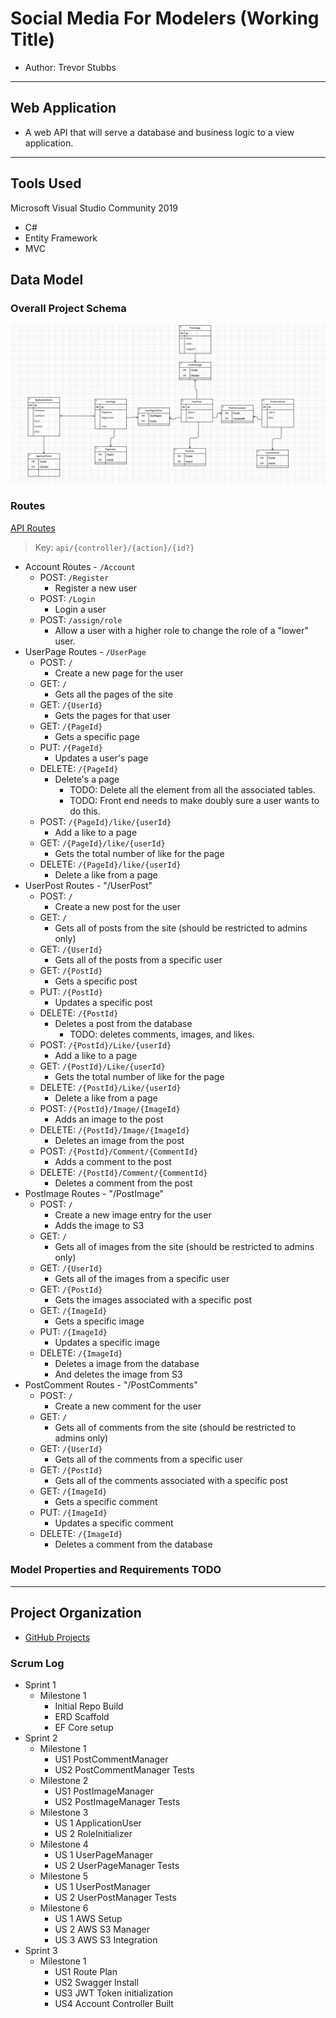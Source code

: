 # Social Media For Modelers (Working Title)
- Author: Trevor Stubbs

---
## Web Application
- A web API that will serve a database and business logic to a view application. 

---

## Tools Used
Microsoft Visual Studio Community 2019

- C#
- Entity Framework
- MVC

## Data Model 
### Overall Project Schema 
![ERD V2](assets/SMModelV2.png)

### Routes
[API Routes](Routes.md)
> Key: `api/{controller}/{action}/{id?}`
- Account Routes - `/Account`
  - POST: `/Register`
    - Register a new user
  - POST: `/Login`
    - Login a user
  - POST: `/assign/role`
    - Allow a user with a higher role to change the role of a "lower" user.
- UserPage Routes - `/UserPage`
  - POST: `/`
    - Create a new page for the user
  - GET: `/`
    - Gets all the pages of the site
  - GET: `/{UserId}`
    - Gets the pages for that user
  - GET: `/{PageId}`
    - Gets a specific page
  - PUT: `/{PageId}`
    - Updates a user's page
  - DELETE: `/{PageId}`
    - Delete's a page 
      - TODO: Delete all the element from all the associated tables.
      - TODO: Front end needs to make doubly sure a user wants to do this.
  - POST: `/{PageId}/like/{userId}`
    - Add a like to a page
  - GET: `/{PageId}/like/{userId}`
    - Gets the total number of like for the page
  - DELETE: `/{PageId}/like/{userId}`
    - Delete a like from a page
- UserPost Routes - "/UserPost"
  - POST: `/`
    - Create a new post for the user
  - GET: `/`
    - Gets all of posts from the site (should be restricted to admins only)
  - GET: `/{UserId}`
    - Gets all of the posts from a specific user
  - GET: `/{PostId}`
    - Gets a specific post
  - PUT: `/{PostId}`
    - Updates a specific post
  - DELETE: `/{PostId}`
    - Deletes a post from the database
      - TODO: deletes comments, images, and likes.
  - POST: `/{PostId}/Like/{userId}`
    - Add a like to a page
  - GET: `/{PostId}/Like/{userId}`
    - Gets the total number of like for the page
  - DELETE: `/{PostId}/Like/{userId}`
    - Delete a like from a page
  - POST: `/{PostId}/Image/{ImageId}`
    - Adds an image to the post
  - DELETE: `/{PostId}/Image/{ImageId}`
    - Deletes an image from the post
  - POST: `/{PostId}/Comment/{CommentId}`
    - Adds a comment to the post
  - DELETE: `/{PostId}/Comment/{CommentId}`
    - Deletes a comment from the post
- PostImage Routes - "/PostImage"
  - POST: `/`
    - Create a new image entry for the user
    - Adds the image to S3
  - GET: `/`
    - Gets all of images from the site (should be restricted to admins only)
  - GET: `/{UserId}`
    - Gets all of the images from a specific user
  - GET: `/{PostId}`
    - Gets the images associated with a specific post
  - GET: `/{ImageId}`
    - Gets a specific image
  - PUT: `/{ImageId}`
    - Updates a specific image
  - DELETE: `/{ImageId}`
    - Deletes a image from the database
    - And deletes the image from S3
- PostComment Routes - "/PostComments"
  - POST: `/`
    - Create a new comment for the user
  - GET: `/`
    - Gets all of comments from the site (should be restricted to admins only)
  - GET: `/{UserId}`
    - Gets all of the comments from a specific user
  - GET: `/{PostId}`
    - Gets all of the comments associated with a specific post
  - GET: `/{ImageId}`
    - Gets a specific comment
  - PUT: `/{ImageId}`
    - Updates a specific comment
  - DELETE: `/{ImageId}`
    - Deletes a comment from the database
  
### Model Properties and Requirements TODO
---
## Project Organization
- [GitHub Projects](https://github.com/TrevorStubbs/SocialMediaForModelers/projects)

### Scrum Log
- Sprint 1
  - Milestone 1
    - Initial Repo Build
    - ERD Scaffold
    - EF Core setup
- Sprint 2
  - Milestone 1
    - US1 PostCommentManager
    - US2 PostCommentManager Tests
  - Milestone 2
    - US1 PostImageManager
    - US2 PostImageManager Tests
  - Milestone 3
    - US 1 ApplicationUser
    - US 2 RoleInitializer
  - Milestone 4
    - US 1 UserPageManager
    - US 2 UserPageManager Tests
  - Milestone 5
    - US 1 UserPostManager
    - US 2 UserPostManager Tests
  - Milestone 6
    - US 1 AWS Setup
    - US 2 AWS S3 Manager
    - US 3 AWS S3 Integration
- Sprint 3
  - Milestone 1
    - US1 Route Plan
    - US2 Swagger Install
    - US3 JWT Token initialization
    - US4 Account Controller Built
